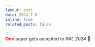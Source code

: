 ```yaml
---
layout: post
date: 2024-7-8
inline: true
related_posts: false
---
```


<b><font color="red">One</font></b> paper gets accepted to <i>RAL 2024</i> 🎉
